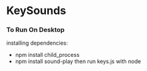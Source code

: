 
# KeySounds

### To Run On Desktop

installing dependencies:
- npm install child_process
- npm install sound-play
then run keys.js with node



